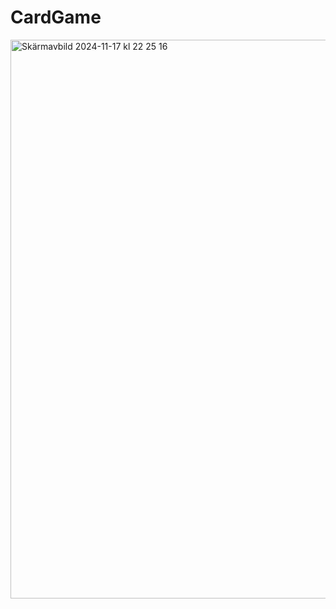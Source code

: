 # CardGame

<img width="894" alt="Skärmavbild 2024-11-17 kl  22 25 16" src="https://github.com/user-attachments/assets/69fbb747-3bd1-4acd-bb64-64cec37b043f">
